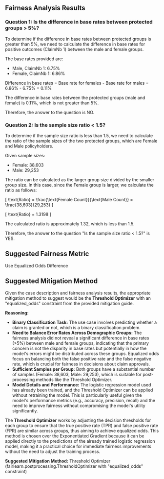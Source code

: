
## Fairness Analysis Results

### Question 1: Is the difference in base rates between protected groups > 5%?
To determine if the difference in base rates between protected groups is greater than 5%, we need to calculate the difference in base rates for positive outcomes (ClaimNb 1) between the male and female groups.

The base rates provided are:
- Male, ClaimNb 1: 6.75%
- Female, ClaimNb 1: 6.86%

Difference in base rates = Base rate for females - Base rate for males
= 6.86% - 6.75%
= 0.11%

The difference in base rates between the protected groups (male and female) is 0.11%, which is not greater than 5%.

Therefore, the answer to the question is NO.

### Question 2: Is the sample size ratio < 1.5?
To determine if the sample size ratio is less than 1.5, we need to calculate the ratio of the sample sizes of the two protected groups, which are Female and Male policyholders.

Given sample sizes:
- Female: 38,603
- Male: 29,253

The ratio can be calculated as the larger group size divided by the smaller group size. In this case, since the Female group is larger, we calculate the ratio as follows:

\[ \text{Ratio} = \frac{\text{Female Count}}{\text{Male Count}} = \frac{38,603}{29,253} \]

\[ \text{Ratio} = 1.3198 \]

The calculated ratio is approximately 1.32, which is less than 1.5.

Therefore, the answer to the question "Is the sample size ratio < 1.5?" is YES.

## Suggested Fairness Metric
Use Equalized Odds Difference

## Suggested Mitigation Method
Given the case description and fairness analysis results, the appropriate mitigation method to suggest would be the **Threshold Optimizer** with an "equalized_odds" constraint from the provided mitigation guide. 

**Reasoning:**

- **Binary Classification Task:** The use case involves predicting whether a claim is granted or not, which is a binary classification problem.
- **Need to Balance Error Rates Across Demographic Groups:** The fairness analysis did not reveal a significant difference in base rates (>5%) between male and female groups, indicating that the primary concern is not the disparity in base rates but potentially in how the model's errors might be distributed across these groups. Equalized odds focus on balancing both the false positive rate and the false negative rate, which is crucial for fairness in decisions about claim approvals.
- **Sufficient Samples per Group:** Both groups have a substantial number of samples (Female: 38,603, Male: 29,253), which is suitable for post-processing methods like the Threshold Optimizer.
- **Model Details and Performance:** The logistic regression model used has already been trained, and the Threshold Optimizer can be applied without retraining the model. This is particularly useful given the model's performance metrics (e.g., accuracy, precision, recall) and the need to improve fairness without compromising the model's utility significantly.

The **Threshold Optimizer** works by adjusting the decision thresholds for each group to ensure that the true positive rate (TPR) and false positive rate (FPR) are similar across groups, thus aiming to achieve equalized odds. This method is chosen over the Exponentiated Gradient because it can be applied directly to the predictions of the already trained logistic regression model, making it a practical choice for immediate fairness improvements without the need to adjust the training process.

**Suggested Mitigation Method:** Threshold Optimizer (fairlearn.postprocessing.ThresholdOptimizer with "equalized_odds" constraint)
